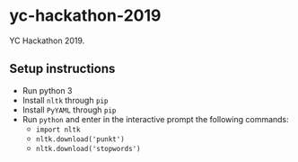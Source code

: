 # yc-hackathon-2019

YC Hackathon 2019.

## Setup instructions

-   Run python 3
-   Install `nltk` through `pip`
-   Install `PyYAML` through `pip`
-   Run `python` and enter in the interactive prompt the following commands:
    -   `import nltk`
    -   `nltk.download('punkt')`
    -   `nltk.download('stopwords')`
